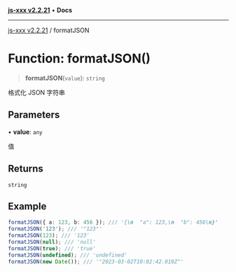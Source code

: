 [**js-xxx v2.2.21**](../README.md) • **Docs**

***

[js-xxx v2.2.21](../README.md) / formatJSON

# Function: formatJSON()

> **formatJSON**(`value`): `string`

格式化 JSON 字符串

## Parameters

• **value**: `any`

值

## Returns

`string`

## Example

```ts
formatJSON({ a: 123, b: 456 }); /// '{\n  "a": 123,\n  "b": 456\n}'
formatJSON('123'); /// '"123"'
formatJSON(123); /// '123'
formatJSON(null); /// 'null'
formatJSON(true); /// 'true'
formatJSON(undefined); /// 'undefined'
formatJSON(new Date()); /// '"2023-03-02T10:02:42.019Z"'
```
